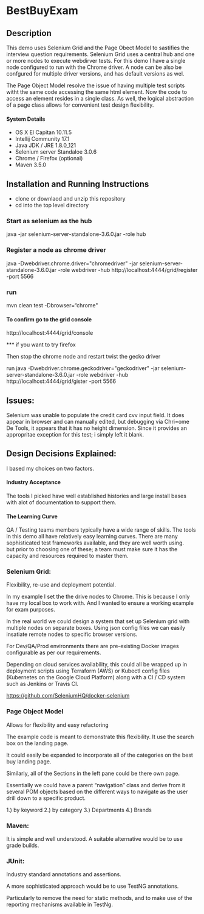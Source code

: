 # BestBuyExam
## Description

This demo uses Selenium Grid and the Page Obect Model to sastifies the interview question requirements.
Selenium Grid uses a central hub and one or more nodes to execute webdirver tests. For this demo I have 
a single node configured to run with the Chrome driver. A node can be also be confgured for multiple 
driver versions, and has default versions as wel.

The Page Object Model resolve the issue of having multiple test scripts witht the same code accessing the 
same html element. Now the code to access an element resides in a single class. As well, the logical 
abstraction of a page class allows for convenient test design flexibility.

####  System Details

 * OS X El Capitan 10.11.5
 * Intellij Community 17.1
 * Java JDK / JRE 1.8.0_121
 * Selenium server Standaloe 3.0.6
 * Chrome / Firefox (optional)
 * Maven 3.5.0

## Installation and Running Instructions

* clone or downlaod and unzip this repository
* cd into the top level directory 

### Start as selenium as the hub

 java -jar selenium-server-standalone-3.6.0.jar -role hub

### Register a node as chrome driver

java -Dwebdriver.chrome.driver="chromedriver" -jar selenium-server-standalone-3.6.0.jar -role webdriver -hub   http://localhost:4444/grid/register -port 5566

### run
 mvn clean test -Dbrowser=“chrome"

#### To confirm go to the grid console
http://localhost:4444/grid/console


*** if you want to try firefox

Then stop the chrome node and restart twist the gecko driver

run 
java -Dwebdriver.chrome.geckodriver="geckodriver" -jar selenium-server-standalone-3.6.0.jar -role webdriver -hub http://localhost:4444/grid/gister -port 5566

## Issues:
Selenium was unable to populate the credit card cvv input field. It does appear in browser and can manually edited, but debugging via Chri=ome De Tools, it appears that it has no height dimension.
Since it provides an appropritae exception for this test; i simply left it blank.


## Design Decisions Explained:

I based my choices on two factors.

#### Industry Acceptance
 The tools I picked have well established histories and large install bases with alot of documentation to support them.
 
#### The Learning Curve
QA / Testing teams members typically have a wide range of skills. The tools in this demo all have relatively easy learning  curves. There are many sophisticated test frameworks available, and they are well worth using.  
but prior to choosing one of these; a team must make sure it has the capacity and resources required to master them.

### Selenium Grid:

Flexibility, re-use and deployment potential. 

In my example I set the the drive nodes to Chrome. This is because I only have my local box to work with. And I wanted to ensure a working example for exam purposes.

In the real world we could design a system that set up Selenium grid with multiple nodes on separate boxes. Using json config files we can easily insatiate remote nodes to specific browser versions.

For Dev/QA/Prod environments there are pre-existing Docker images configurable as per our requirements.

Depending on cloud services availability, this could all be wrapped up in deployment scripts using Terraform (AWS) or Kubectl config files (Kubernetes on the Google Cloud Platform) along with a CI / CD system such as Jenkins or Travis CI.

https://github.com/SeleniumHQ/docker-selenium

### Page Object Model

Allows for flexibility and easy refactoring

The example code is meant to demonstrate this flexibility. 
It use the search box on the landing page.

It could easily be expanded to incorporate all of
the categories on the best buy landing page.

Similarly, all of the Sections in the left pane could be there own page.

Essentially we could have a parent “navigation” class
and derive from it several POM objects based on the different ways to navigate as the user drill down to a specific product.

 1.) by keyword
 2.) by category
 3.) Departments
 4.) Brands

### Maven: 

It is simple and well understood. A suitable alternative would be to use grade builds.

### JUnit:

Industry standard annotations and assertions. 

A more sophisticated approach would be to use TestNG annotations. 

Particularly to remove the need for static methods, and to make use of the reporting mechanisms available in TestNg.



